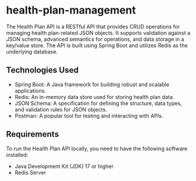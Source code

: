 # health-plan-management



The Health Plan API is a RESTful API that provides CRUD operations for managing health plan-related JSON objects. It supports validation against a JSON schema, advanced semantics for operations, and data storage in a key/value store. The API is built using Spring Boot and utilizes Redis as the underlying database.

## Technologies Used

- Spring Boot: A Java framework for building robust and scalable applications.
- Redis: An in-memory data store used for storing health plan data.
- JSON Schema: A specification for defining the structure, data types, and validation rules for JSON objects.
- Postman: A popular tool for testing and interacting with APIs.

## Requirements

To run the Health Plan API locally, you need to have the following software installed:

- Java Development Kit (JDK) 17 or higher
- Redis Server


